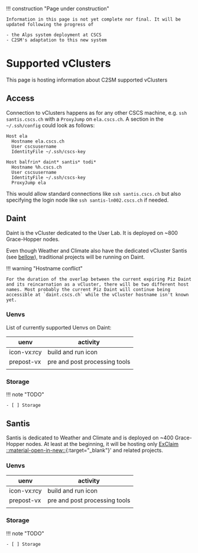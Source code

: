 !!! construction "Page under construction"

    Information in this page is not yet complete nor final. It will be updated following the progress of

    - the Alps system deployment at CSCS
    - C2SM's adaptation to this new system

# Supported vClusters

This page is hosting information about C2SM supported vClusters 

## Access

Connection to vClusters happens as for any other CSCS machine, e.g. `ssh santis.cscs.ch` with a `ProxyJump` on `ela.cscs.ch`.
A section in the `~/.ssh/config` could look as follows:

```config title="~/.ssh.config"
Host ela
  Hostname ela.cscs.ch
  User cscsusername
  IdentityFile ~/.ssh/cscs-key

Host balfrin* daint* santis* todi*
  Hostname %h.cscs.ch
  User cscsusername
  IdentityFile ~/.ssh/cscs-key
  ProxyJump ela
```

This would allow standard connections like `ssh santis.cscs.ch` but also specifying the login node like `ssh santis-ln002.cscs.ch` if needed.

## Daint

Daint is the vCluster dedicated to the User Lab. It is deployed on ~800 Grace-Hopper nodes.

Even though Weather and Climate also have the dedicated vCluster Santis (see [bellow](#santis)), traditional projects will be running on Daint.

!!! warning "Hostname conflict"

    For the duration of the overlap between the current expiring Piz Daint and its reincarnation as a vCluster, there will be two different host names. Most probably the current Piz Daint will continue being accessible at `daint.cscs.ch` while the vCluster hostname isn't known yet.

### Uenvs
List of currently supported Uenvs on Daint:

| uenv        | activity                      |
|-------------|-------------------------------|
| icon-vx:rcy | build and run icon            |
| prepost-vx  | pre and post processing tools |
|             |                               |

### Storage

!!! note "TODO"

    - [ ] Storage

## Santis

Santis is dedicated to Weather and Climate and is deployed on ~400 Grace-Hopper nodes. At least at the beginning, it will be hosting only [ExClaim ::material-open-in-new::](https://c2sm.ethz.ch/research/exclaim.html){:target="_blank"}' and related projects.

### Uenvs

| uenv        | activity                      |
|-------------|-------------------------------|
| icon-vx:rcy | build and run icon            |
| prepost-vx  | pre and post processing tools |
|             |                               |

### Storage

!!! note "TODO"

    - [ ] Storage
